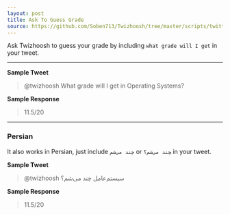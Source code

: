 ```yaml
---
layout: post
title: Ask To Guess Grade
source: https://github.com/Soben713/Twizhoosh/tree/master/scripts/twitter_related/get_grade
---
```


Ask Twizhoosh to guess your grade by including `what grade will I get` in your tweet.

<!--more-->

---

**Sample Tweet**

> @twizhoosh What grade will I get in Operating Systems?

**Sample Response**

> 11.5/20

---

### Persian

It also works in Persian, just include `چند می‌شم` or ‍‍‍‍`چند می‌شم؟` in your tweet.

**Sample Tweet**

> @twizhoosh سیستم‌عامل چند می‌شم؟

**Sample Response**

> 11.5/20
    